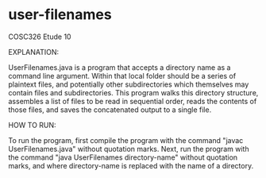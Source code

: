 # user-filenames
COSC326 Etude 10

EXPLANATION:

UserFilenames.java is a program that accepts a directory name as a command line argument. Within
that local folder should be a series of plaintext files, and potentially other subdirectories
which themselves may contain files and subdirectories. This program walks this
directory structure, assembles a list of files to be read in sequential order, reads the contents of those files, and saves the concatenated output to a single file.

HOW TO RUN:

To run the program, first compile the program with the command "javac UserFilenames.java" without quotation marks.
Next, run the program with the command "java UserFilenames directory-name" without quotation marks, and where directory-name is replaced with the name of a directory.
